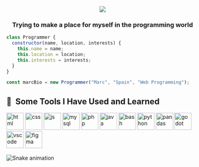 <p align="center">
  <img src="https://capsule-render.vercel.app/api?type=venom&height=250&color=gradient&text=Hello%20World!&reversal=false&textBg=true&fontSize=40&animation=fadeIn"/>
</p>

<h3 align="center">
  Trying to make a place for myself in the programming world
</h3>

```javascript
class Programmer {
  constructor(name, location, interests) {
    this.name = name;
    this.location = location;
    this.interests = interests;
  }
}

const marcBio = new Programmer("Marc", "Spain", "Web Programming");
```
<h2> 🚀 &nbsp;Some Tools I Have Used and Learned</h2>
<p align="left">
<img src="https://cdn.jsdelivr.net/gh/devicons/devicon@latest/icons/html5/html5-original.svg" alt="html" width="45" height="45"/>
<img src="https://cdn.jsdelivr.net/gh/devicons/devicon@latest/icons/css3/css3-original.svg" alt="css" width="45" height="45"/>
<img src="https://cdn.jsdelivr.net/gh/devicons/devicon@latest/icons/javascript/javascript-original.svg" alt="js" width="45" height="45"/>
<img src="https://cdn.jsdelivr.net/gh/devicons/devicon@latest/icons/mysql/mysql-original-wordmark.svg" alt="mysql" width="45" height="45"/>
<img src="https://cdn.jsdelivr.net/gh/devicons/devicon/icons/php/php-original.svg" alt="php" width="45" height="45"/>
<img src="https://cdn.jsdelivr.net/gh/devicons/devicon@latest/icons/java/java-original.svg" alt="java" width="45" height="45"/>          
<img src="https://cdn.jsdelivr.net/gh/devicons/devicon@latest/icons/bash/bash-original.svg" alt="bash" width="45" height="45"/>          
<img src="https://cdn.jsdelivr.net/gh/devicons/devicon@latest/icons/python/python-original.svg" alt="python" width="45" height="45"/>
<img src="https://cdn.jsdelivr.net/gh/devicons/devicon@latest/icons/pandas/pandas-original-wordmark.svg" alt="pandas" width="45" height="45"/>
<img src="https://cdn.jsdelivr.net/gh/devicons/devicon@latest/icons/godot/godot-original.svg" alt="godot" width="45" height="45"/>
<img src="https://cdn.jsdelivr.net/gh/devicons/devicon/icons/vscode/vscode-original.svg" alt="vscode" width="45" height="45"/>
<img src="https://cdn.jsdelivr.net/gh/devicons/devicon@latest/icons/figma/figma-original.svg" alt="figma" width="45" height="45"/>  
</p>

![Snake animation](https://github.com/thepiyushmalhotra/thepiyushmalhotra/blob/output/github-contribution-grid-snake.svg)
